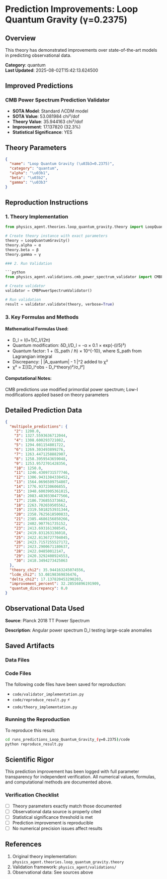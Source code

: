 # Prediction Improvements: Loop Quantum Gravity (γ=0.2375)

## Overview

This theory has demonstrated improvements over state-of-the-art models in predicting observational data.

**Category**: quantum  
**Last Updated**: 2025-08-02T15:42:13.624500

## Improved Predictions

### CMB Power Spectrum Prediction Validator

- **SOTA Model**: Standard ΛCDM model
- **SOTA Value**: 53.081984 chi²/dof
- **Theory Value**: 35.944163 chi²/dof
- **Improvement**: 17.137820 (32.3%)
- **Statistical Significance**: YES

## Theory Parameters

```json
{
  "name": "Loop Quantum Gravity (\u03b3=0.2375)",
  "category": "quantum",
  "alpha": "\u03b1",
  "beta": "\u03b2",
  "gamma": "\u03b3"
}
```

## Reproduction Instructions

### 1. Theory Implementation

```python
from physics_agent.theories.loop_quantum_gravity.theory import LoopQuantumGravity

# Create theory instance with exact parameters
theory = LoopQuantumGravity()
theory.alpha = α
theory.beta = β
theory.gamma = γ

### 2. Run Validation

```python
from physics_agent.validations.cmb_power_spectrum_validator import CMBPowerSpectrumValidator

# Create validator
validator = CMBPowerSpectrumValidator()

# Run validation
result = validator.validate(theory, verbose=True)
```

### 3. Key Formulas and Methods

#### Mathematical Formulas Used:

- D_l = l(l+1)C_l/(2π)
- Quantum modification: δD_l/D_l = -α × 0.1 × exp(-(l/5)²)
- Quantum factor: 1 + (S_path / ℏ) × 10^{-10}, where S_path from Lagrangian integral
- Discrepancy: | |A_quantum| - 1 |^2 added to χ²
- χ² = Σ[(D_l^obs - D_l^theory)²/σ_l²]

#### Computational Notes:

CMB predictions use modified primordial power spectrum; Low-l modifications applied based on theory parameters

## Detailed Prediction Data

```json
{
  "multipole_predictions": {
    "2": 1200.0,
    "3": 1327.5593636712044,
    "4": 1308.600293721082,
    "5": 1294.081154801722,
    "6": 1269.303493899276,
    "7": 1263.4471258882907,
    "8": 1258.3959543659048,
    "9": 1253.9572701428356,
    "10": 1250.0,
    "11": 1246.4309731577746,
    "12": 1306.9431384338452,
    "13": 1564.0696509754807,
    "14": 1776.937230606855,
    "15": 1948.6003905361815,
    "16": 2083.4830330477566,
    "17": 2186.736855373662,
    "18": 2263.702659505562,
    "19": 2319.5018253931344,
    "20": 2358.7625618500833,
    "21": 2385.4686156850266,
    "22": 2402.907761735152,
    "23": 2413.693161308545,
    "24": 2419.831263136018,
    "25": 2422.8136727704045,
    "26": 2423.7157255527172,
    "27": 2423.2900671180637,
    "28": 2422.04850012147,
    "29": 2420.3292408924553,
    "30": 2418.3494273425063
  },
  "theory_chi2": 35.944163245074556,
  "lcdm_chi2": 53.08198369836476,
  "delta_chi2": 17.137820453290203,
  "improvement_percent": 32.28556896191909,
  "quantum_discrepancy": 0.0
}
```

## Observational Data Used

**Source**: Planck 2018 TT Power Spectrum

**Description**: Angular power spectrum D_l testing large-scale anomalies


## Saved Artifacts

### Data Files


### Code Files

The following code files have been saved for reproduction:

- `code/validator_implementation.py`
- `code/reproduce_result.py` ⚡
- `code/theory_implementation.py`

### Running the Reproduction

To reproduce this result:

```bash
cd runs_predictions_Loop_Quantum_Gravity_(γ=0.2375)/code
python reproduce_result.py
```

## Scientific Rigor

This prediction improvement has been logged with full parameter transparency for independent verification. 
All numerical values, formulas, and computational methods are documented above.

### Verification Checklist

- [ ] Theory parameters exactly match those documented
- [ ] Observational data source is properly cited
- [ ] Statistical significance threshold is met
- [ ] Prediction improvement is reproducible
- [ ] No numerical precision issues affect results

## References

1. Original theory implementation: `physics_agent.theories.loop_quantum_gravity.theory`
2. Validation framework: `physics_agent/validations/`
3. Observational data: See sources above
